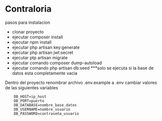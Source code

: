 # Contraloria
pasos para instalacion
- clonar proyecto
- ejecutar composer install
- ejecutar npm install
- ejecutar php artisan key:generate
- ejecutar php artisan jwt:secret
- ejecutar ptp artisan migrate
- ejecutar comando composer dump-autoload
- ejecutar comando php artisan db:seed ***solo se ejecuta si la base de datos esta completamente vacia 

Dentro del proyecto renombrar archivo .env.example a .env
	cambiar valores de las siguientes variables

		DB_HOST=ip_host
		DB_PORT=puerto
		DB_DATABASE=nombre_base_datos
		DB_USERNAME=nombre_usuario
		DB_PASSWORD=contraseña_usuario
